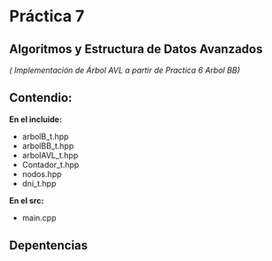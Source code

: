 # Práctica 7

## Algoritmos y Estructura de Datos Avanzados
*( Implementación de Árbol AVL a partir de Practica 6 Arbol BB)*

## Contendio:
**En el incluide:**
- arbolB_t.hpp
- arbolBB_t.hpp
- arbolAVL_t.hpp
- Contador_t.hpp
- nodos.hpp
- dni_t.hpp


**En el src:**
- main.cpp


## Depentencias